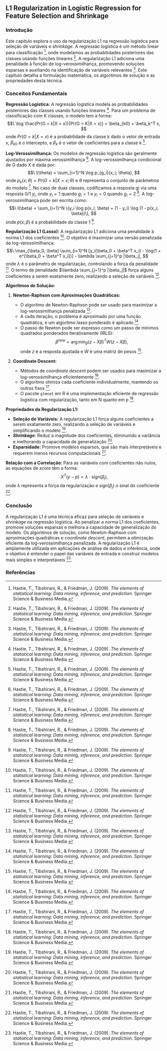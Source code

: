## L1 Regularization in Logistic Regression for Feature Selection and Shrinkage

### Introdução
Este capítulo explora o uso da regularização L1 na regressão logística para seleção de variáveis e *shrinkage*. A regressão logística é um método linear para classificação [^1], onde modelamos as probabilidades posteriores das classes usando funções lineares [^19]. A regularização L1 adiciona uma penalidade à função de log-verossimilhança, promovendo soluções esparsas e auxiliando na identificação de variáveis relevantes [^25]. Este capítulo detalha a formulação matemática, os algoritmos de solução e as propriedades desta técnica.

### Conceitos Fundamentais

**Regressão Logística:**
A regressão logística modela as probabilidades posteriores das classes usando funções lineares [^19]. Para um problema de classificação com K classes, o modelo tem a forma:
$$\
\log \frac{Pr(G = k|X = x)}{Pr(G = K|X = x)} = \beta_{k0} + \beta_k^T x,
$$
onde $Pr(G = k|X = x)$ é a probabilidade da classe k dado o vetor de entrada x, $\beta_{k0}$ é o intercepto, e $\beta_k$ é o vetor de coeficientes para a classe k [^19].

**Log-Verossimilhança:**
Os modelos de regressão logística são geralmente ajustados por máxima verossimilhança [^20]. A log-verossimilhança condicional de G dado X é dada por:
$$\
l(\theta) = \sum_{i=1}^N \log p_{g_i}(x_i; \theta),
$$
onde $p_k(x; \theta) = Pr(G = k|X = x; \theta)$ e $\theta$ representa o conjunto de parâmetros do modelo [^20]. No caso de duas classes, codificamos a resposta gi via uma resposta 0/1 $y_i$, onde $y_i = 1$ quando $g_i = 1$ e $y_i = 0$ quando $g_i = 2$ [^20]. A log-verossimilhança pode ser escrita como:
$$\
l(\beta) = \sum_{i=1}^N \{y_i \log p(x_i; \beta) + (1 - y_i) \log (1 - p(x_i; \beta))\},
$$
onde $p(x; \beta)$ é a probabilidade da classe 1 [^20].

**Regularização L1 (Lasso):**
A regularização L1 adiciona uma penalidade à norma L1 dos coeficientes [^25]. O objetivo é maximizar uma versão penalizada da log-verossimilhança:
$$\
\max_{\beta_0, \beta} \sum_{i=1}^N [y_i(\beta_0 + \beta^T x_i) - \log(1 + e^{\beta_0 + \beta^T x_i})] - \lambda \sum_{j=1}^p |\beta_j|,
$$
onde $\lambda$ é o parâmetro de regularização, controlando a força da penalidade [^25]. O termo de penalidade $\lambda \sum_{j=1}^p |\beta_j|$ força alguns coeficientes a serem exatamente zero, realizando a seleção de variáveis [^25].

**Algoritmos de Solução:**

1.  **Newton-Raphson com Aproximações Quadráticas:**
    *   O algoritmo de Newton-Raphson pode ser usado para maximizar a log-verossimilhança penalizada [^25].
    *   A cada iteração, o problema é aproximado por uma função quadrática, e um algoritmo *lasso* ponderado é aplicado [^25].
    *   O passo de Newton pode ser expresso como um passo de mínimos quadrados ponderados iterativamente (IRLS):
        $$\
        \beta^{new} = \arg \min_{\beta} (z - X\beta)^T W (z - X\beta),
        $$
        onde $z$ é a resposta ajustada e $W$ é uma matriz de pesos [^21].

2.  **Coordinate Descent:**
    *   Métodos de *coordinate descent* podem ser usados para maximizar a log-verossimilhança eficientemente [^21].
    *   O algoritmo otimiza cada coeficiente individualmente, mantendo os outros fixos [^21].
    *   O pacote `glmnet` em R é uma implementação eficiente de regressão logística com regularização, tanto em N quanto em p [^21].

**Propriedades da Regularização L1:**
*   **Seleção de Variáveis:** A regularização L1 força alguns coeficientes a serem exatamente zero, realizando a seleção de variáveis e simplificando o modelo [^25].
*   ***Shrinkage***: Reduz a magnitude dos coeficientes, diminuindo a variância e melhorando a capacidade de generalização [^25].
*   **Esparsidade:** Promove modelos esparsos, que são mais interpretáveis e requerem menos recursos computacionais [^25].

**Relação com a Correlação:**
Para as variáveis com coeficientes não nulos, as equações de *score* têm a forma:
$$\
X^T(y - p) = \lambda \cdot \text{sign}(\beta_j),
$$
onde $\lambda$ representa a força da regularização e *sign*($\beta_j$) o sinal do coeficiente [^26].

### Conclusão
A regularização L1 é uma técnica eficaz para seleção de variáveis e *shrinkage* na regressão logística. Ao penalizar a norma L1 dos coeficientes, promove soluções esparsas e melhora a capacidade de generalização do modelo. Os algoritmos de solução, como Newton-Raphson com aproximações quadráticas e *coordinate descent*, permitem a otimização eficiente da log-verossimilhança penalizada. A regularização L1 é amplamente utilizada em aplicações de análise de dados e inferência, onde o objetivo é entender o papel das variáveis de entrada e construir modelos mais simples e interpretáveis [^21].

### Referências
[^1]: Hastie, T., Tibshirani, R., & Friedman, J. (2009). *The elements of statistical learning: Data mining, inference, and prediction*. Springer Science & Business Media.
[^19]: Hastie, T., Tibshirani, R., & Friedman, J. (2009). *The elements of statistical learning: Data mining, inference, and prediction*. Springer Science & Business Media.
[^20]: Hastie, T., Tibshirani, R., & Friedman, J. (2009). *The elements of statistical learning: Data mining, inference, and prediction*. Springer Science & Business Media.
[^21]: Hastie, T., Tibshirani, R., & Friedman, J. (2009). *The elements of statistical learning: Data mining, inference, and prediction*. Springer Science & Business Media.
[^25]: Hastie, T., Tibshirani, R., & Friedman, J. (2009). *The elements of statistical learning: Data mining, inference, and prediction*. Springer Science & Business Media.
[^26]: Hastie, T., Tibshirani, R., & Friedman, J. (2009). *The elements of statistical learning: Data mining, inference, and prediction*. Springer Science & Business Media.
<!-- END -->